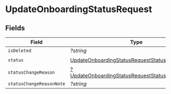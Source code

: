 # UpdateOnboardingStatusRequest


## Fields

| Field                                                                                                                      | Type                                                                                                                       | Required                                                                                                                   | Description                                                                                                                |
| -------------------------------------------------------------------------------------------------------------------------- | -------------------------------------------------------------------------------------------------------------------------- | -------------------------------------------------------------------------------------------------------------------------- | -------------------------------------------------------------------------------------------------------------------------- |
| `isDeleted`                                                                                                                | *?string*                                                                                                                  | :heavy_minus_sign:                                                                                                         | N/A                                                                                                                        |
| `status`                                                                                                                   | [UpdateOnboardingStatusRequestStatus](../../models/shared/UpdateOnboardingStatusRequestStatus.md)                          | :heavy_check_mark:                                                                                                         | N/A                                                                                                                        |
| `statusChangeReason`                                                                                                       | [?UpdateOnboardingStatusRequestStatusChangeReason](../../models/shared/UpdateOnboardingStatusRequestStatusChangeReason.md) | :heavy_minus_sign:                                                                                                         | N/A                                                                                                                        |
| `statusChangeReasonNote`                                                                                                   | *?string*                                                                                                                  | :heavy_minus_sign:                                                                                                         | N/A                                                                                                                        |